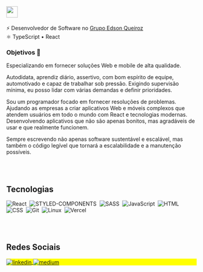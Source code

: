 ## <img src="https://media.giphy.com/media/hvRJCLFzcasrR4ia7z/giphy.gif" width="30px" height="30px">

⚡ Desenvolvedor de Software no <a href="https://grupoedsonqueiroz.com.br/">Grupo Edson Queiroz</a><br/>
⚛ TypeScript • React <br/>

### Objetivos 💭
Especializando em fornecer soluções Web e mobile de alta qualidade. <br/>
<p>Autodidata, aprendiz diário, assertivo, com bom espírito de equipe, automotivado e capaz de trabalhar sob pressão. Exigindo supervisão mínima, eu posso lidar com várias demandas e definir prioridades.

Sou um programador focado em fornecer resoluções de problemas. Ajudando as empresas a criar aplicativos Web e móveis complexos que atendem usuários em todo o mundo com React e tecnologias modernas. Desenvolvendo aplicativos que não são apenas bonitos, mas agradáveis de usar e que realmente funcionem.

Sempre escrevendo não apenas software sustentável e escalável, mas também o código legível que tornará a escalabilidade e a manutenção possíveis.</p>
<br><br>

## Tecnologias
![React](https://img.shields.io/badge/React-20232A?style=for-the-badge&logo=react&logoColor=61DAFB)&nbsp;
![STYLED-COMPONENTS](https://img.shields.io/badge/styled--components-DB7093?style=for-the-badge&logo=styled-components&logoColor=white)&nbsp;
![SASS](https://img.shields.io/badge/Sass-CC6699?style=for-the-badge&logo=sass&logoColor=white)&nbsp;
![JavaScript](https://img.shields.io/badge/JavaScript-F7DF1E?style=for-the-badge&logo=javascript&logoColor=black)&nbsp;
![HTML](https://img.shields.io/badge/HTML-239120?style=for-the-badge&logo=html5&logoColor=white)&nbsp;
![CSS](https://img.shields.io/badge/CSS-239120?&style=for-the-badge&logo=css3&logoColor=white)&nbsp;
![Git](	https://img.shields.io/badge/GIT-E44C30?style=for-the-badge&logo=git&logoColor=white)&nbsp;
![Linux](https://img.shields.io/badge/Linux-FCC624?style=for-the-badge&logo=linux&logoColor=black)&nbsp;
![Vercel](https://img.shields.io/badge/Vercel-000000?style=for-the-badge&logo=vercel&logoColor=white)&nbsp;

        
<br><br>

## Redes Sociais

<p align="left" style="background:yellow">

<a href="https://linkedin.com/in/felipe-alves7" target="_blank">
  <img align="center" src="https://img.shields.io/badge/LinkedIn-0077B5?style=for-the-badge&logo=linkedin&logoColor=white" alt="linkedin"/>
</a>
<a href="https://medium.com/@felipeal" target="_blank">
  <img align="center" src="https://img.shields.io/badge/Medium-12100E?style=for-the-badge&logo=medium&logoColor=white" alt="medium"/>
</a>
</p>
